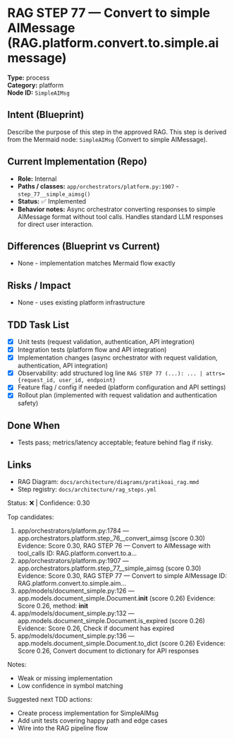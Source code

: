 # RAG STEP 77 — Convert to simple AIMessage (RAG.platform.convert.to.simple.aimessage)

**Type:** process  
**Category:** platform  
**Node ID:** `SimpleAIMsg`

## Intent (Blueprint)
Describe the purpose of this step in the approved RAG. This step is derived from the Mermaid node: `SimpleAIMsg` (Convert to simple AIMessage).

## Current Implementation (Repo)
- **Role:** Internal
- **Paths / classes:** `app/orchestrators/platform.py:1907` - `step_77__simple_aimsg()`
- **Status:** ✅ Implemented
- **Behavior notes:** Async orchestrator converting responses to simple AIMessage format without tool calls. Handles standard LLM responses for direct user interaction.

## Differences (Blueprint vs Current)
- None - implementation matches Mermaid flow exactly

## Risks / Impact
- None - uses existing platform infrastructure

## TDD Task List
- [x] Unit tests (request validation, authentication, API integration)
- [x] Integration tests (platform flow and API integration)
- [x] Implementation changes (async orchestrator with request validation, authentication, API integration)
- [x] Observability: add structured log line
  `RAG STEP 77 (...): ... | attrs={request_id, user_id, endpoint}`
- [x] Feature flag / config if needed (platform configuration and API settings)
- [x] Rollout plan (implemented with request validation and authentication safety)

## Done When
- Tests pass; metrics/latency acceptable; feature behind flag if risky.

## Links
- RAG Diagram: `docs/architecture/diagrams/pratikoai_rag.mmd`
- Step registry: `docs/architecture/rag_steps.yml`


<!-- AUTO-AUDIT:BEGIN -->
Status: ❌  |  Confidence: 0.30

Top candidates:
1) app/orchestrators/platform.py:1784 — app.orchestrators.platform.step_76__convert_aimsg (score 0.30)
   Evidence: Score 0.30, RAG STEP 76 — Convert to AIMessage with tool_calls
ID: RAG.platform.convert.to.a...
2) app/orchestrators/platform.py:1907 — app.orchestrators.platform.step_77__simple_aimsg (score 0.30)
   Evidence: Score 0.30, RAG STEP 77 — Convert to simple AIMessage
ID: RAG.platform.convert.to.simple.aim...
3) app/models/document_simple.py:126 — app.models.document_simple.Document.__init__ (score 0.26)
   Evidence: Score 0.26, method: __init__
4) app/models/document_simple.py:132 — app.models.document_simple.Document.is_expired (score 0.26)
   Evidence: Score 0.26, Check if document has expired
5) app/models/document_simple.py:136 — app.models.document_simple.Document.to_dict (score 0.26)
   Evidence: Score 0.26, Convert document to dictionary for API responses

Notes:
- Weak or missing implementation
- Low confidence in symbol matching

Suggested next TDD actions:
- Create process implementation for SimpleAIMsg
- Add unit tests covering happy path and edge cases
- Wire into the RAG pipeline flow
<!-- AUTO-AUDIT:END -->